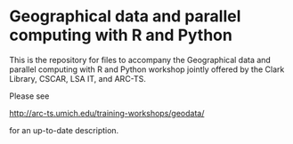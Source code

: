 # Geographical data and parallel computing with R and Python

This is the repository for files to accompany the Geographical data and parallel
computing with R and Python workshop jointly offered by the Clark Library, CSCAR,
LSA IT, and ARC-TS.

Please see

http://arc-ts.umich.edu/training-workshops/geodata/

for an up-to-date description.
